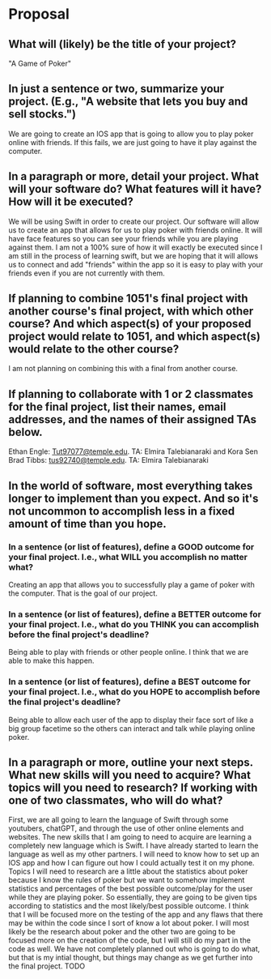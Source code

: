 # Proposal

## What will (likely) be the title of your project?

"A Game of Poker"


## In just a sentence or two, summarize your project. (E.g., "A website that lets you buy and sell stocks.")

We are going to create an IOS app that is going to allow you to play poker online with friends. If this fails, we are just going to have it play against the computer. 


## In a paragraph or more, detail your project. What will your software do? What features will it have? How will it be executed?

We will be using Swift in order to create our project. Our software will allow us to create an app that allows for us to play poker with friends online. It will have face features so you can see your friends while you are playing against them. I am not a 100% sure of how it will exactly be executed since I am still in the process of learning swift, but we are hoping that it will allows us to connect and add "friends" within the app so it is easy to play with your friends even if you are not currently with them. 


## If planning to combine 1051's final project with another course's final project, with which other course? And which aspect(s) of your proposed project would relate to 1051, and which aspect(s) would relate to the other course?

I am not planning on combining this with a final from another course. 


## If planning to collaborate with 1 or 2 classmates for the final project, list their names, email addresses, and the names of their assigned TAs below.

Ethan Engle: Tut97077@temple.edu. TA: Elmira Talebianaraki and Kora Sen
Brad Tibbs: tus92740@temple.edu. TA: Elmira Talebianaraki


## In the world of software, most everything takes longer to implement than you expect. And so it's not uncommon to accomplish less in a fixed amount of time than you hope.

### In a sentence (or list of features), define a GOOD outcome for your final project. I.e., what WILL you accomplish no matter what?

Creating an app that allows you to successfully play a game of poker with the computer. That is the goal of our project. 



### In a sentence (or list of features), define a BETTER outcome for your final project. I.e., what do you THINK you can accomplish before the final project's deadline?

Being able to play with friends or other people online. I think that we are able to make this happen. 



### In a sentence (or list of features), define a BEST outcome for your final project. I.e., what do you HOPE to accomplish before the final project's deadline?

Being able to allow each user of the app to display their face sort of like a big group facetime so the others can interact and talk while playing online poker. 


## In a paragraph or more, outline your next steps. What new skills will you need to acquire? What topics will you need to research? If working with one of two classmates, who will do what?

First, we are all going to learn the language of Swift through some youtubers, chatGPT, and through the use of other online elements and websites. The new skills that I am going to need to acquire are learning a completely new language which is Swift. I have already started to learn the language as well as my other partners. I will need to know how to set up an IOS app and how I can figure out how I could actually test it on my phone. Topics I will need to research are a little about the statistics about poker because I know the rules of poker but we want to somehow implement statistics and percentages of the best possible outcome/play for the user while they are playing poker. So essentially, they are going to be given tips according to statistics and the most likely/best possible outcome. I think that I will be focused more on the testing of the app and any flaws that there may be within the code since I sort of know a lot about poker. I will most likely be the research about poker and the other two are going to be focused more on the creation of the code, but I will still do my part in the code as well. We have not completely planned out who is going to do what, but that is my intial thought, but things may change as we get further into the final project. 
TODO
